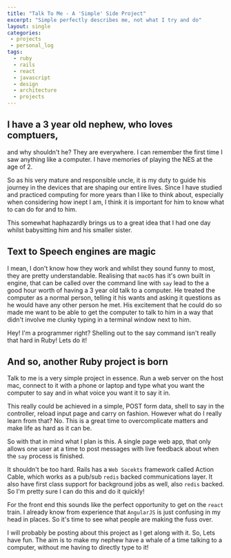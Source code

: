 ```yaml
---
title: "Talk To Me - A 'Simple' Side Project"
excerpt: "Simple perfectly describes me, not what I try and do"
layout: single
categories:
 - projects
 - personal_log
tags: 
  - ruby
  - rails
  - react
  - javascript
  - design
  - architecture
  - projects
---
```


## I have a 3 year old nephew, who loves comptuers,

and why shouldn't he? They are everywhere. I can remember the first time I saw anything like a computer. I have memories of playing the NES at the age of 2.

So as his very mature and responsible uncle, it is my duty to guide his journey in the devices that are shaping our entire lives. Since I have studied and practiced computing for more years than I like to think about, especially when considering how inept I am, I think it is important for him to know what to can do for and to him.

This somewhat haphazardly brings us to a great idea that I had one day whilst babysitting him and his smaller sister.

## Text to Speech engines are magic
I mean, I don't know how they work and whilst they sound funny to most, they are pretty understandable. Realising that `macOS` has it's own built in engine, that can be called over the command line with `say` lead to the a good hour worth of having a 3 year old talk to a computer. He treated the computer as a normal person, telling it his wants and asking it questions as he would have any other person he met. His excitement that he could do so made me want to be able to get the computer to talk to him in a way that didn't involve me clunky typing in a terminal window next to him.

Hey! I'm a programmer right? Shelling out to the say command isn't really that hard in Ruby! Lets do it!

## And so, another Ruby project is born
Talk to me is a very simple project in essence. Run a web server on the host mac, connect to it with a phone or laptop and type what you want the computer to say and in what voice you want it to say it in.

This really could be achieved in a simple, POST form data, shell to say in the controller, reload input page and carry on fashion. However what do I really learn from that? No. This is a great time to overcomplicate matters and make life as hard as it can be. 

So with that in mind what I plan is this. A single page web app, that only allows one user at a time to post messages with live feedback about when the `say` process is finished.

It shouldn't be too hard. Rails has a `Web Socekts` framework called Action Cable, which works as a pub/sub `redis` backed communications layer. It also have first class support for background jobs as well, also `redis` backed. So I'm pretty sure I can do this and do it quickly!

For the front end this sounds like the perfect opportunity to get on the `react` train. I already know from experience that `AngularJS` is just confusing in my head in places. So it's time to see what people are making the fuss over. 

I will probably be posting about this project as I get along with it. So, Lets have fun. The aim is to make my nephew have a whale of a time talking to a computer, without me having to directly type to it!
